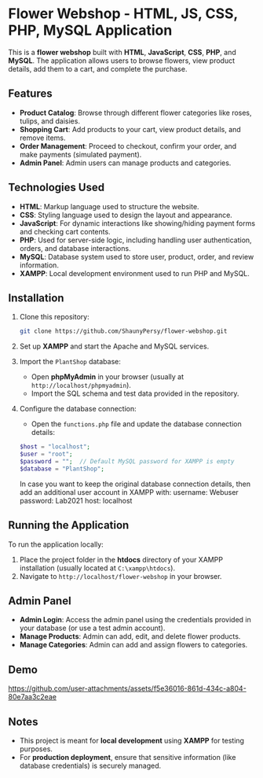 # Flower Webshop - HTML, JS, CSS, PHP, MySQL Application

This is a **flower webshop** built with **HTML**, **JavaScript**, **CSS**, **PHP**, and **MySQL**. The application allows users to browse flowers, view product details, add them to a cart, and complete the purchase.

## Features

- **Product Catalog**: Browse through different flower categories like roses, tulips, and daisies.
- **Shopping Cart**: Add products to your cart, view product details, and remove items.
- **Order Management**: Proceed to checkout, confirm your order, and make payments (simulated payment).
- **Admin Panel**: Admin users can manage products and categories.

## Technologies Used

- **HTML**: Markup language used to structure the website.
- **CSS**: Styling language used to design the layout and appearance.
- **JavaScript**: For dynamic interactions like showing/hiding payment forms and checking cart contents.
- **PHP**: Used for server-side logic, including handling user authentication, orders, and database interactions.
- **MySQL**: Database system used to store user, product, order, and review information.
- **XAMPP**: Local development environment used to run PHP and MySQL.

## Installation

1. Clone this repository:
    ```bash
    git clone https://github.com/ShaunyPersy/flower-webshop.git
    ```

2. Set up **XAMPP** and start the Apache and MySQL services.

3. Import the `PlantShop` database:
    - Open **phpMyAdmin** in your browser (usually at `http://localhost/phpmyadmin`).
    - Import the SQL schema and test data provided in the repository.

4. Configure the database connection:
    - Open the `functions.php` file and update the database connection details:
    ```php
    $host = "localhost";
    $user = "root";
    $password = "";  // Default MySQL password for XAMPP is empty
    $database = "PlantShop";
    ```

    In case you want to keep the original database connection details, then add an additional user account in XAMPP with:
     username: Webuser
     password: Lab2021
     host: localhost

## Running the Application

To run the application locally:
1. Place the project folder in the **htdocs** directory of your XAMPP installation (usually located at `C:\xampp\htdocs`).
2. Navigate to `http://localhost/flower-webshop` in your browser.

## Admin Panel

- **Admin Login**: Access the admin panel using the credentials provided in your database (or use a test admin account).
- **Manage Products**: Admin can add, edit, and delete flower products.
- **Manage Categories**: Admin can add and assign flowers to categories.

## Demo

https://github.com/user-attachments/assets/f5e36016-861d-434c-a804-80e7aa3c2eae

## Notes

- This project is meant for **local development** using **XAMPP** for testing purposes.
- For **production deployment**, ensure that sensitive information (like database credentials) is securely managed.
